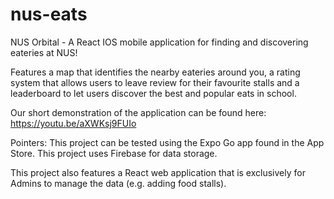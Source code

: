 # nus-eats
NUS Orbital - A React IOS mobile application for finding and discovering eateries at NUS!  

Features a map that identifies the nearby eateries around you, a rating system that allows users to leave review for their favourite stalls and a leaderboard
to let users discover the best and popular eats in school.

Our short demonstration of the application can be found here:
https://youtu.be/aXWKsj9FUIo

Pointers:
This project can be tested using the Expo Go app found in the App Store.
This project uses Firebase for data storage. 

This project also features a React web application that is exclusively for Admins to manage the data (e.g. adding food stalls).


